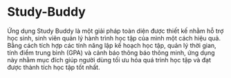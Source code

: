 # Study-Buddy
Ứng dụng Study Buddy là một giải pháp toàn diện được thiết kế nhằm hỗ trợ học sinh, sinh viên quản lý hành trình học tập của mình một cách hiệu quả. Bằng cách tích hợp các tính năng lập kế hoạch học tập, quản lý thời gian, tính điểm trung bình (GPA) và cảnh báo thông báo thông minh, ứng dụng này nhằm mục đích giúp người dùng tối ưu hóa quá trình học tập và đạt được thành tích học tập tốt nhất.